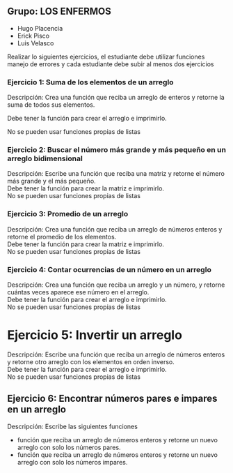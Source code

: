 ## Grupo: LOS ENFERMOS
- Hugo Placencia
- Erick Pisco
- Luis Velasco

Realizar lo siguientes ejercicios, el estudiante debe utilizar funciones manejo de errores y cada estudiante debe subir al menos dos ejercicios  


### Ejercicio 1: Suma de los elementos de un arreglo  

Descripción: Crea una función que reciba un arreglo de enteros y retorne la suma de todos sus elementos.  

Debe tener la función para crear el arreglo e imprimirlo.  

No se pueden usar funciones propias de listas

### Ejercicio 2: Buscar el número más grande y más pequeño en un arreglo bidimensional

Descripción: Escribe una función que reciba una matriz y retorne el número más grande y el más pequeño.  
Debe tener la función para crear la matriz e imprimirlo.  
No se pueden usar funciones propias de listas  

### Ejercicio 3: Promedio de un arreglo
Descripción: Crea una función que reciba un arreglo de números enteros y retorne el promedio de los elementos.  
Debe tener la función para crear la matriz e imprimirlo.  
No se pueden usar funciones propias de listas

### Ejercicio 4: Contar ocurrencias de un número en un arreglo
Descripción: Crea una función que reciba un arreglo y un número, y retorne cuántas veces aparece ese número en el arreglo.  
Debe tener la función para crear el arreglo e imprimirlo.   
No se pueden usar funciones propias de listas  

# Ejercicio 5: Invertir un arreglo
Descripción: Escribe una función que reciba un arreglo de números enteros y retorne otro arreglo con los elementos en orden inverso.  
Debe tener la función para crear el arreglo e imprimirlo.  
No se pueden usar funciones propias de listas  

## Ejercicio 6: Encontrar números pares e impares en un arreglo

Descripción: Escribe las siguientes funciones  
 - función que reciba un arreglo de números enteros y retorne un nuevo arreglo con solo los números pares.
 - función que reciba un arreglo de números enteros y retorne un nuevo arreglo con solo los números impares.
